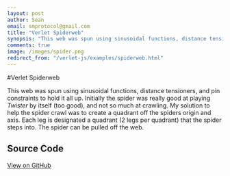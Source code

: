 ```yaml
---
layout: post
author: Sean
email: smprotocol@gmail.com
title: "Verlet Spiderweb"
synopsis: "This web was spun using sinusoidal functions, distance tensioners, and pin constraints to hold it all up."
comments: true
image: /images/spider.png
redirect_from: "/verlet-js/examples/spiderweb.html"
---
```


<script type="text/javascript" src="/js/verlet-1.0.0.min.js"></script>

#Verlet Spiderweb

This web was spun using sinusoidal functions, distance tensioners, and pin constraints to hold it all up. Initially the spider was really good at playing <i>Twister</i> by itself (too good), and not so much at crawling. My solution to help the spider crawl was to create a quadrant off the spiders origin and axis.  Each leg is designated a quadrant (2 legs per quadrant) that the spider steps into. The spider can be pulled off the web.

<canvas id="scratch" style="width: 800px; height: 500px;"></canvas>
<script type="text/javascript">

VerletJS.prototype.spider = function(origin) {
	var i;
	var legSeg1Stiffness = 0.99;
	var legSeg2Stiffness = 0.99;
	var legSeg3Stiffness = 0.99;
	var legSeg4Stiffness = 0.99;
	
	var joint1Stiffness = 1;
	var joint2Stiffness = 0.4;
	var joint3Stiffness = 0.9;
	
	var bodyStiffness = 1;
	var bodyJointStiffness = 1;
	
	var composite = new this.Composite();
	composite.legs = [];
	
	
	composite.thorax = new Particle(origin);
	composite.head = new Particle(origin.add(new Vec2(0,-5)));
	composite.abdomen = new Particle(origin.add(new Vec2(0,10)));
	
	composite.particles.push(composite.thorax);
	composite.particles.push(composite.head);
	composite.particles.push(composite.abdomen);
	
	composite.constraints.push(new DistanceConstraint(composite.head, composite.thorax, bodyStiffness));
	
	
	composite.constraints.push(new DistanceConstraint(composite.abdomen, composite.thorax, bodyStiffness));
	composite.constraints.push(new AngleConstraint(composite.abdomen, composite.thorax, composite.head, 0.4));
	
	
	// legs
	for (i=0;i<4;++i) {
		composite.particles.push(new Particle(composite.particles[0].pos.add(new Vec2(3,(i-1.5)*3))));
		composite.particles.push(new Particle(composite.particles[0].pos.add(new Vec2(-3,(i-1.5)*3))));
		
		var len = composite.particles.length;
		
		composite.constraints.push(new DistanceConstraint(composite.particles[len-2], composite.thorax, legSeg1Stiffness));
		composite.constraints.push(new DistanceConstraint(composite.particles[len-1], composite.thorax, legSeg1Stiffness));
		
		
		var lenCoef = 1;
		if (i == 1 || i == 2)
			lenCoef = 0.7;
		else if (i == 3)
			lenCoef = 0.9;
		
		composite.particles.push(new Particle(composite.particles[len-2].pos.add((new Vec2(20,(i-1.5)*30)).normal().mutableScale(20*lenCoef))));
		composite.particles.push(new Particle(composite.particles[len-1].pos.add((new Vec2(-20,(i-1.5)*30)).normal().mutableScale(20*lenCoef))));
		
		len = composite.particles.length;
		composite.constraints.push(new DistanceConstraint(composite.particles[len-4], composite.particles[len-2], legSeg2Stiffness));
		composite.constraints.push(new DistanceConstraint(composite.particles[len-3], composite.particles[len-1], legSeg2Stiffness));
		
		composite.particles.push(new Particle(composite.particles[len-2].pos.add((new Vec2(20,(i-1.5)*50)).normal().mutableScale(20*lenCoef))));
		composite.particles.push(new Particle(composite.particles[len-1].pos.add((new Vec2(-20,(i-1.5)*50)).normal().mutableScale(20*lenCoef))));
		
		len = composite.particles.length;
		composite.constraints.push(new DistanceConstraint(composite.particles[len-4], composite.particles[len-2], legSeg3Stiffness));
		composite.constraints.push(new DistanceConstraint(composite.particles[len-3], composite.particles[len-1], legSeg3Stiffness));
		
		
		var rightFoot = new Particle(composite.particles[len-2].pos.add((new Vec2(20,(i-1.5)*100)).normal().mutableScale(12*lenCoef)));
		var leftFoot = new Particle(composite.particles[len-1].pos.add((new Vec2(-20,(i-1.5)*100)).normal().mutableScale(12*lenCoef)))
		composite.particles.push(rightFoot);
		composite.particles.push(leftFoot);
		
		composite.legs.push(rightFoot);
		composite.legs.push(leftFoot);
		
		len = composite.particles.length;
		composite.constraints.push(new DistanceConstraint(composite.particles[len-4], composite.particles[len-2], legSeg4Stiffness));
		composite.constraints.push(new DistanceConstraint(composite.particles[len-3], composite.particles[len-1], legSeg4Stiffness));
		
		
		composite.constraints.push(new AngleConstraint(composite.particles[len-6], composite.particles[len-4], composite.particles[len-2], joint3Stiffness));
		composite.constraints.push(new AngleConstraint(composite.particles[len-6+1], composite.particles[len-4+1], composite.particles[len-2+1], joint3Stiffness));
		
		composite.constraints.push(new AngleConstraint(composite.particles[len-8], composite.particles[len-6], composite.particles[len-4], joint2Stiffness));
		composite.constraints.push(new AngleConstraint(composite.particles[len-8+1], composite.particles[len-6+1], composite.particles[len-4+1], joint2Stiffness));
		
		composite.constraints.push(new AngleConstraint(composite.particles[0], composite.particles[len-8], composite.particles[len-6], joint1Stiffness));
		composite.constraints.push(new AngleConstraint(composite.particles[0], composite.particles[len-8+1], composite.particles[len-6+1], joint1Stiffness));
		
		composite.constraints.push(new AngleConstraint(composite.particles[1], composite.particles[0], composite.particles[len-8], bodyJointStiffness));
		composite.constraints.push(new AngleConstraint(composite.particles[1], composite.particles[0], composite.particles[len-8+1], bodyJointStiffness));
	}
	
	this.composites.push(composite);
	return composite;
}

VerletJS.prototype.spiderweb = function(origin, radius, segments, depth) {
	var stiffness = 0.6;
	var tensor = 0.3;
	var stride = (2*Math.PI)/segments;
	var n = segments*depth;
	var radiusStride = radius/n;
	var i, c;

	var composite = new this.Composite();

	// particles
	for (i=0;i<n;++i) {
		var theta = i*stride + Math.cos(i*0.4)*0.05 + Math.cos(i*0.05)*0.2;
		var shrinkingRadius = radius - radiusStride*i + Math.cos(i*0.1)*20;
		
		var offy = Math.cos(theta*2.1)*(radius/depth)*0.2;
		composite.particles.push(new Particle(new Vec2(origin.x + Math.cos(theta)*shrinkingRadius, origin.y + Math.sin(theta)*shrinkingRadius + offy)));
	}
	
	for (i=0;i<segments;i+=4)
		composite.pin(i);

	// constraints
	for (i=0;i<n-1;++i) {
		// neighbor
		composite.constraints.push(new DistanceConstraint(composite.particles[i], composite.particles[i+1], stiffness));
		
		// span rings
		var off = i + segments;
		if (off < n-1)
			composite.constraints.push(new DistanceConstraint(composite.particles[i], composite.particles[off], stiffness));
		else
			composite.constraints.push(new DistanceConstraint(composite.particles[i], composite.particles[n-1], stiffness));
	}
	
	
	composite.constraints.push(new DistanceConstraint(composite.particles[0], composite.particles[segments-1], stiffness));
	
	for (c in composite.constraints)
		composite.constraints[c].distance *= tensor;

	this.composites.push(composite);
	return composite;
}

//+ Jonas Raoni Soares Silva
//@ http://jsfromhell.com/array/shuffle [v1.0]
function shuffle(o) { //v1.0
	for(var j, x, i = o.length; i; j = parseInt(Math.random() * i), x = o[--i], o[i] = o[j], o[j] = x);
	return o;
}

VerletJS.prototype.crawl = function(leg) {
	
	var stepRadius = 100;
	var minStepRadius = 35;
	
	var spiderweb = this.composites[0];
	var spider = this.composites[1];
	
	var theta = spider.particles[0].pos.angle2(spider.particles[0].pos.add(new Vec2(1,0)), spider.particles[1].pos);

	var boundry1 = (new Vec2(Math.cos(theta), Math.sin(theta)));
	var boundry2 = (new Vec2(Math.cos(theta+Math.PI/2), Math.sin(theta+Math.PI/2)));
	
	
	var flag1 = leg < 4 ? 1 : -1;
	var flag2 = leg%2 == 0 ? 1 : 0;
	
	var paths = [];
	
	var i;
	for (i in spiderweb.particles) {
		if (
			spiderweb.particles[i].pos.sub(spider.particles[0].pos).dot(boundry1)*flag1 >= 0
			&& spiderweb.particles[i].pos.sub(spider.particles[0].pos).dot(boundry2)*flag2 >= 0
		) {
			var d2 = spiderweb.particles[i].pos.dist2(spider.particles[0].pos);
			
			if (!(d2 >= minStepRadius*minStepRadius && d2 <= stepRadius*stepRadius))
				continue;

			var leftFoot = false;
			var j;
			for (j in spider.constraints) {
				var k;
				for (k=0;k<8;++k) {
					if (
						spider.constraints[j] instanceof DistanceConstraint
						&& spider.constraints[j].a == spider.legs[k]
						&& spider.constraints[j].b == spiderweb.particles[i])
					{
						leftFoot = true;
					}
				}
			}
			
			if (!leftFoot)
				paths.push(spiderweb.particles[i]);
		}
	}
	
	for (i in spider.constraints) {
		if (spider.constraints[i] instanceof DistanceConstraint && spider.constraints[i].a == spider.legs[leg]) {
			spider.constraints.splice(i, 1);
			break;
		}
	}
	
	if (paths.length > 0) {
		shuffle(paths);
		spider.constraints.push(new DistanceConstraint(spider.legs[leg], paths[0], 1, 0));
	}
}

window.onload = function() {
	var canvas = document.getElementById("scratch");

	// canvas dimensions
	var width = parseInt(canvas.style.width);
	var height = parseInt(canvas.style.height);

	// retina
	var dpr = window.devicePixelRatio || 1;
	canvas.width = width*dpr;
	canvas.height = height*dpr;
	canvas.getContext("2d").scale(dpr, dpr);

	// simulation
	var sim = new VerletJS(width, height, canvas);
	
	// entities
	var spiderweb = sim.spiderweb(new Vec2(width/2,height/2), Math.min(width, height)/2, 20, 7);

	var spider = sim.spider(new Vec2(width/2,-300));    
	
	
	spiderweb.drawParticles = function(ctx, composite) {
		var i;
		for (i in composite.particles) {
			var point = composite.particles[i];
			ctx.beginPath();
			ctx.arc(point.pos.x, point.pos.y, 1.3, 0, 2*Math.PI);
			ctx.fillStyle = "#2dad8f";
			ctx.fill();
		}
	}
		
		
	spider.drawConstraints = function(ctx, composite) {
		var i;

		ctx.beginPath();
		ctx.arc(spider.head.pos.x, spider.head.pos.y, 4, 0, 2*Math.PI);
		ctx.fillStyle = "#000";
		ctx.fill();
		
		ctx.beginPath();
		ctx.arc(spider.thorax.pos.x, spider.thorax.pos.y, 4, 0, 2*Math.PI);
		ctx.fill();
		
		ctx.beginPath();
		ctx.arc(spider.abdomen.pos.x, spider.abdomen.pos.y, 8, 0, 2*Math.PI);
		ctx.fill();
		
		for (i=3;i<composite.constraints.length;++i) {
			var constraint = composite.constraints[i];
			if (constraint instanceof DistanceConstraint) {
				ctx.beginPath();
				ctx.moveTo(constraint.a.pos.x, constraint.a.pos.y);
				ctx.lineTo(constraint.b.pos.x, constraint.b.pos.y);
				
				// draw legs
				if (
					(i >= 2 && i <= 4)
					|| (i >= (2*9)+1 && i <= (2*9)+2)
					|| (i >= (2*17)+1 && i <= (2*17)+2)
					|| (i >= (2*25)+1 && i <= (2*25)+2)
				) {
					ctx.save();
					constraint.draw(ctx);
					ctx.strokeStyle = "#000";
					ctx.lineWidth = 3;
					ctx.stroke();
					ctx.restore();
				} else if (
					(i >= 4 && i <= 6)
					|| (i >= (2*9)+3 && i <= (2*9)+4)
					|| (i >= (2*17)+3 && i <= (2*17)+4)
					|| (i >= (2*25)+3 && i <= (2*25)+4)
				) {
					ctx.save();
					constraint.draw(ctx);
					ctx.strokeStyle = "#000";
					ctx.lineWidth = 2;
					ctx.stroke();
					ctx.restore();
				} else if (
					(i >= 6 && i <= 8)
					|| (i >= (2*9)+5 && i <= (2*9)+6)
					|| (i >= (2*17)+5 && i <= (2*17)+6)
					|| (i >= (2*25)+5 && i <= (2*25)+6)
				) {
					ctx.save();
					ctx.strokeStyle = "#000";
					ctx.lineWidth = 1.5;
					ctx.stroke();
					ctx.restore();
				} else {
					ctx.strokeStyle = "#000";
					ctx.stroke();
				}
			}
		}
	}
	
	spider.drawParticles = function(ctx, composite) {
	}
	
	// animation loop
	var legIndex = 0;
	var loop = function() {
		if (Math.floor(Math.random()*4) == 0) {
			sim.crawl(((legIndex++)*3)%8);
		}
		
		sim.frame(16);
		sim.draw();
		requestAnimFrame(loop);
	};

	loop();
};


</script>

## Source Code

<a href="https://github.com/subprotocol/verlet-js/blob/master/examples/spiderweb.html">View on GitHub</a>


